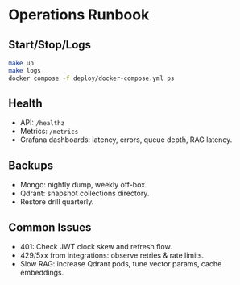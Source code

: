 # Operations Runbook

## Start/Stop/Logs
```bash
make up
make logs
docker compose -f deploy/docker-compose.yml ps
```

## Health
- API: `/healthz`
- Metrics: `/metrics`
- Grafana dashboards: latency, errors, queue depth, RAG latency.

## Backups
- Mongo: nightly dump, weekly off-box.
- Qdrant: snapshot collections directory.
- Restore drill quarterly.

## Common Issues
- 401: Check JWT clock skew and refresh flow.
- 429/5xx from integrations: observe retries & rate limits.
- Slow RAG: increase Qdrant pods, tune vector params, cache embeddings.
